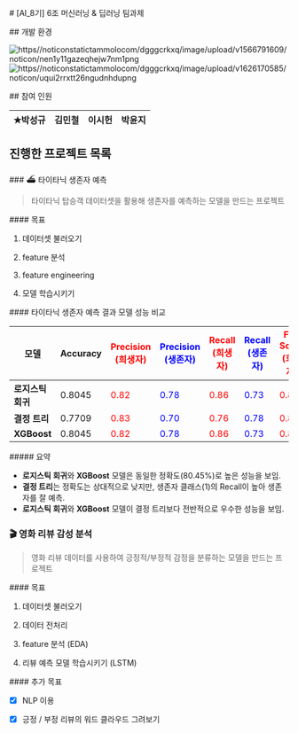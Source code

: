 # [AI_8기] 6조 머신러닝 & 딥러닝 팀과제

## 개발 환경

 ![https//noticonstatictammolocom/dgggcrkxq/image/upload/v1566791609/noticon/nen1y11gazeqhejw7nm1png](https://noticon-static.tammolo.com/dgggcrkxq/image/upload/v1566791609/noticon/nen1y11gazeqhejw7nm1.png) ![https//noticonstatictammolocom/dgggcrkxq/image/upload/v1626170585/noticon/uqui2rrxtt26ngudnhdupng](https://noticon-static.tammolo.com/dgggcrkxq/image/upload/v1626170585/noticon/uqui2rrxtt26ngudnhdu.png)

## 참여 인원

| ✭**박성규** | **김민철** | **이**시헌 | **박윤지** |
| --- | --- | --- | --- |

## 진행한 프로젝트 목록

### ⛴️ 타이타닉 생존자 예측

> 타이타닉 탑승객 데이터셋을 활용해 생존자를 예측하는 모델을 만드는 프로젝트

#### 목표

1. 데이터셋 불러오기
  
2. feature 분석
  
3. feature engineering
  
4. 모델 학습시키기
  

#### 타이타닉 생존자 예측 결과 모델 성능 비교

| **모델** | **Accuracy** | <span style="color:red">**Precision (희생자)**</span> | <span style="color:blue">**Precision (생존자)**</span> | <span style="color:red">**Recall (희생자)**</span> | <span style="color:blue">**Recall (생존자)**</span> | <span style="color:red">**F1-Score (희생자)**</span> | <span style="color:blue">**F1-Score (생존자)**</span> |
| --- | --- | --- | --- | --- | --- | --- | --- |
| **로지스틱 회귀** | 0.8045 | <span style="color:red">0.82</span> | <span style="color:blue">0.78</span> | <span style="color:red">0.86</span> | <span style="color:blue">0.73</span> | <span style="color:red">0.84</span> | <span style="color:blue">0.76</span> |
| **결정 트리** | 0.7709 | <span style="color:red">0.83</span> | <span style="color:blue">0.70</span> | <span style="color:red">0.76</span> | <span style="color:blue">0.78</span> | <span style="color:red">0.80</span> | <span style="color:blue">0.74</span> |
| **XGBoost** | 0.8045 | <span style="color:red">0.82</span> | <span style="color:blue">0.78</span> | <span style="color:red">0.86</span> | <span style="color:blue">0.73</span> | <span style="color:red">0.84</span> | <span style="color:blue">0.76</span> |

##### 요약

- **로지스틱 회귀**와 **XGBoost** 모델은 동일한 정확도(80.45%)로 높은 성능을 보임.
- **결정 트리**는 정확도는 상대적으로 낮지만, 생존자 클래스(1)의 Recall이 높아 생존자를 잘 예측.
- **로지스틱 회귀**와 **XGBoost** 모델이 결정 트리보다 전반적으로 우수한 성능을 보임.

### 🎬 영화 리뷰 감성 분석

> 영화 리뷰 데이터를 사용하여 긍정적/부정적 감정을 분류하는 모델을 만드는 프로젝트 

#### 목표

1. 데이터셋 불러오기
  
2. 데이터 전처리
  
3. feature 분석 (EDA)
  
4. 리뷰 예측 모델 학습시키기 (LSTM)
  

#### 추가 목표

- [x] NLP 이용
  
- [x] 긍정 / 부정 리뷰의 워드 클라우드 그려보기
